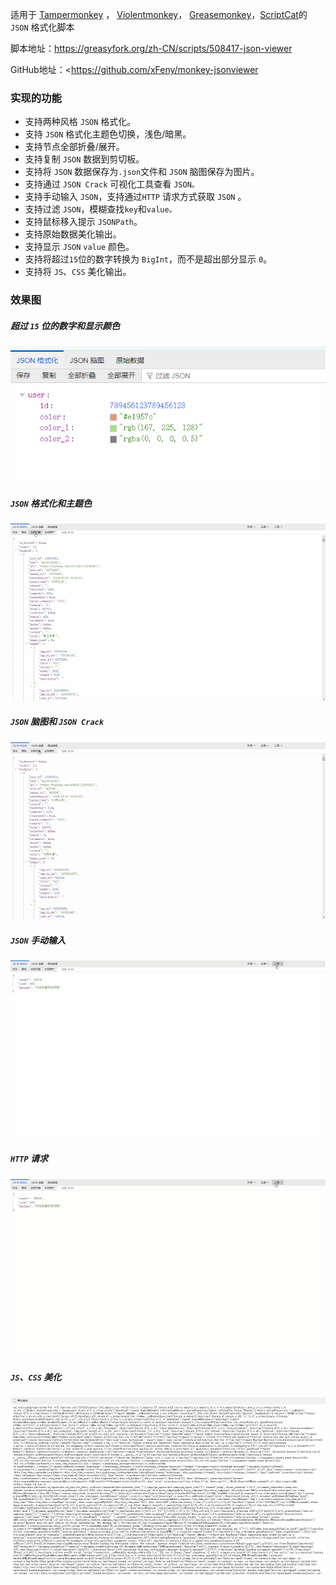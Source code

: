适用于  [Tampermonkey](https://www.tampermonkey.net/) ， [Violentmonkey](https://violentmonkey.github.io/)， [Greasemonkey](https://www.greasespot.net/)，[ScriptCat](https://docs.scriptcat.org/)的 `JSON` 格式化脚本

脚本地址：<https://greasyfork.org/zh-CN/scripts/508417-json-viewer>

GitHub地址：<https://github.com/xFeny/monkey-jsonviewer

### 实现的功能

- 支持两种风格 `JSON` 格式化。
- 支持 `JSON` 格式化主题色切换，浅色/暗黑。
- 支持节点全部折叠/展开。
- 支持复制 `JSON` 数据到剪切板。
- 支持将 `JSON` 数据保存为`.json`文件和 `JSON` 脑图保存为图片。
- 支持通过 `JSON Crack` 可视化工具查看 `JSON。`
- 支持手动输入 `JSON`，支持通过`HTTP` 请求方式获取 `JSON` 。
- 支持过滤 `JSON`，模糊查找`key`和`value。`
- 支持鼠标移入提示 `JSONPath`。
- 支持原始数据美化输出。
- 支持显示 `JSON` `value` 颜色。
- 支持将超过`15`位的数字转换为 `BigInt`，而不是超出部分显示 `0`。
- 支持将 `JS`、`CSS` 美化输出。

### 效果图

##### 超过 `15` 位的数字和显示颜色

![JSON_Format](./images/1730442497312.png) 

##### `JSON` 格式化和主题色

![JSON_Format](./images/JSON_Format.gif) 

##### `JSON` 脑图和 `JSON Crack`

![JSON_Mind](./images/JSON_Mind.gif) 

##### `JSON` 手动输入

![JSON_Input](./images/JSON_Input.gif) 

##### `HTTP` 请求

![JSON_Http_Request](./images/JSON_Http_Request.gif) 

##### `JS`、`CSS` 美化

![js_css_beautify](./images/js_css_beautify.gif) 
